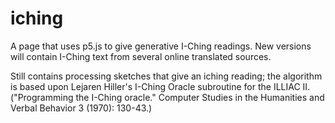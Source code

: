 # iching
A page that uses p5.js to give generative I-Ching readings. New versions will contain I-Ching text from several online translated sources.

Still contains processing sketches that give an iching reading; the algorithm is based upon Lejaren Hiller's I-Ching Oracle subroutine for the ILLIAC II. ("Programming the I-Ching oracle." Computer Studies in the Humanities and Verbal Behavior 3 (1970): 130-43.)
